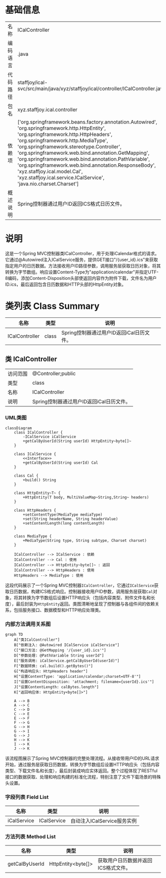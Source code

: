# 基础信息

|      |      |
|------|------|
| 名称 | ICalController |
| 编码语言 | .java |
| 代码路径 | staffjoy/ical-svc/src/main/java/xyz/staffjoy/ical/controller/ICalController.java |
| 包名 | xyz.staffjoy.ical.controller |
| 依赖项 | ['org.springframework.beans.factory.annotation.Autowired', 'org.springframework.http.HttpEntity', 'org.springframework.http.HttpHeaders', 'org.springframework.http.MediaType', 'org.springframework.stereotype.Controller', 'org.springframework.web.bind.annotation.GetMapping', 'org.springframework.web.bind.annotation.PathVariable', 'org.springframework.web.bind.annotation.ResponseBody', 'xyz.staffjoy.ical.model.Cal', 'xyz.staffjoy.ical.service.ICalService', 'java.nio.charset.Charset'] |
| 概述说明 | Spring控制器通过用户ID返回ICS格式日历文件。 |

# 说明

这是一个Spring MVC控制器类ICalController，用于处理iCalendar格式的请求。它通过@Autowired注入ICalService服务，提供GET接口"/{user_id}.ics"来获取指定用户的日历数据。方法接收用户ID路径参数，调用服务层获取日历对象，将其转换为字节数组。响应设置Content-Type为"application/calendar"并指定UTF-8编码，添加Content-Disposition头部使返回内容作为附件下载，文件名为用户ID.ics，最后返回包含日历数据和HTTP头部的HttpEntity对象。

# 类列表 Class Summary

| 名称   | 类型  | 说明 |
|-------|------|-------------|
| ICalController | class | Spring控制器通过用户ID返回iCal日历文件。 |



## 类 ICalController

|      |      |
|------|------|
| 访问范围 | @Controller;public |
| 类型 | class |
| 名称 | ICalController |
| 说明 | Spring控制器通过用户ID返回iCal日历文件。 |


### UML类图

```mermaid
classDiagram
    class ICalController {
        -ICalService iCalService
        +getCalByUserId(String userId) HttpEntity~byte[]~
    }

    class ICalService {
        <<Interface>>
        +getCalByUserId(String userId) Cal
    }

    class Cal {
        +build() String
    }

    class HttpEntity~T~ {
        +HttpEntity(T body, MultiValueMap~String,String~ headers)
    }

    class HttpHeaders {
        +setContentType(MediaType mediaType)
        +set(String headerName, String headerValue)
        +setContentLength(long contentLength)
    }

    class MediaType {
        +MediaType(String type, String subtype, Charset charset)
    }

    ICalController --> ICalService : 依赖
    ICalController --> Cal : 使用
    ICalController --> HttpEntity~byte[]~ : 返回
    ICalController --> HttpHeaders : 使用
    HttpHeaders --> MediaType : 使用
```

这段代码展示了一个Spring MVC控制器`ICalController`，它通过`ICalService`获取日历数据，构建ICS格式响应。控制器接收用户ID参数，调用服务层获取`Cal`对象，将其转换为字节数组后设置HTTP响应头（包括内容类型、附件文件名和长度），最后封装为`HttpEntity`返回。类图清晰地呈现了控制器与各组件间的依赖关系，包括服务接口、数据模型和HTTP响应处理类。


### 内部方法调用关系图

```mermaid
graph TD
    A["类ICalController"]
    B["依赖注入: @Autowired ICalService iCalService"]
    C["接口方法: @GetMapping '/{user_id}.ics'"]
    D["参数处理: @PathVariable String userId"]
    E["服务调用: iCalService.getCalByUserId(userId)"]
    F["数据转换: cal.build().getBytes()"]
    G["构造响应头: HttpHeaders header"]
    H["设置ContentType: 'application/calendar;charset=UTF-8'"]
    I["设置ContentDisposition: 'attachment; filename={userId}.ics'"]
    J["设置ContentLength: calBytes.length"]
    K["返回响应体: HttpEntity<byte[]>"]

    A --> B
    A --> C
    C --> D
    C --> E
    E --> F
    F --> G
    G --> H
    G --> I
    G --> J
    H --> K
    I --> K
    J --> K
```

该流程图展示了Spring MVC控制器的完整处理流程。从接收带用户ID的URL请求开始，通过服务层获取日历数据，转换为字节数组后设置HTTP响应头（包括内容类型、下载文件名和长度），最后封装成响应实体返回。整个过程体现了RESTful接口的数据获取、处理和响应构建的标准化流程，特别注意了文件下载场景的特殊头设置。

### 字段列表 Field List

| 名称  | 类型  | 说明 |
|-------|-------|------|
| iCalService | ICalService | 自动注入ICalService服务实例 |

### 方法列表 Method List

| 名称  | 类型  | 说明 |
|-------|-------|------|
| getCalByUserId | HttpEntity<byte[]> | 获取用户日历数据并返回ICS格式文件。 |




